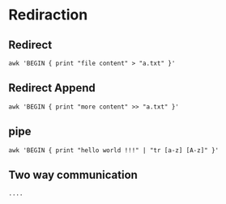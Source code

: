 # Rediraction

## Redirect
    awk 'BEGIN { print "file content" > "a.txt" }'

## Redirect Append
    awk 'BEGIN { print "more content" >> "a.txt" }'


## pipe
    awk 'BEGIN { print "hello world !!!" | "tr [a-z] [A-z]" }'


## Two way communication
    ....
